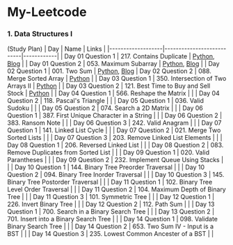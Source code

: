 # My-Leetcode
### 1. Data Structures I
(Study Plan)
| Day               | Name                      | Links |
|-------------------|---------------------------|------------|
| Day 01 Question 1  | 217. Contains Duplicate  | [Python](https://github.com/nazianafis/My-LeetCode/blob/main/217_Contains_Duplicate.py), [Blog](https://nazianafis.medium.com/217-contains-duplicate-11deb6f066bb) |
| Day 01 Question 2  | 053. Maximum Subarray    | [Python](https://github.com/nazianafis/My-LeetCode/blob/main/53-Maximum-Subarray.py), [Blog](https://nazianafis.medium.com/53-maximum-subarray-61675c4ddaa3)    |
| Day 02 Question 1  | 001. Two Sum             | [Python](https://github.com/nazianafis/My-LeetCode/blob/main/1-Two-Sum.py), [Blog](https://nazianafis.medium.com/1-two-sum-39b232cabec4)
| Day 02 Question 2  | 088. Merge Sorted Array  | [Python](https://github.com/nazianafis/My-LeetCode/blob/main/88-Merge-Sorted-Array.py) |
| Day 03 Question 1  | 350. Intersection of Two Arrays II    | [Python](https://github.com/nazianafis/My-LeetCode/blob/main/350-Intersection-of-Two-Arrays-II.py) |
| Day 03 Question 2  | 121. Best Time to Buy and Sell Stock  | [Python](https://github.com/nazianafis/My-LeetCode/blob/main/121-Best-Time-to-Buy-and-Sell-Stock.py) |
| Day 04 Question 1 | 566. Reshape the Matrix   |  |
| Day 04 Question 2 | 118. Pascal's Triangle    |  |
| Day 05 Question 1 | 036. Valid Sudoku         |  |
| Day 05 Question 2 | 074. Search a 2D Matrix   |  |
| Day 06 Question 1 | 387. First Unique Character in a String |  |
| Day 06 Question 2 | 383. Ransom Note          |  |
| Day 06 Question 3 | 242. Valid Anagram        |  |
| Day 07 Question 1 | 141. Linked List Cycle    |  |
| Day 07 Question 2 | 021. Merge Two Sorted Lists |  |
| Day 07 Question 3 | 203. Remove Linked List Elements |  |
| Day 08 Question 1 | 206. Reversed Linked List |  |
| Day 08 Question 2 | 083. Remove Duplicates from Sorted List |  |
| Day 09 Question 1 | 020. Valid Parantheses    |  |
| Day 09 Question 2 | 232. Implement Queue Using Stacks |  |
| Day 10 Question 1 | 144. Binary Tree Preorder Traversal |  |
| Day 10 Question 2 | 094. Binary Tree Inorder Traversal |  |
| Day 10 Question 3 | 145. Binary Tree Postorder Traversal |  |
| Day 11 Question 1 | 102. Binary Tree Level Order Traversal |  |
| Day 11 Question 2 | 104. Maximum Depth of Binary Tree |  |
| Day 11 Question 3 | 101. Symmetric Tree       |  |
| Day 12 Question 1 | 226. Invert Binary Tree   |  |
| Day 12 Question 2 | 112. Path Sum             |  |
| Day 13 Question 1 | 700. Search in a Binary Search Tree |  |
| Day 13 Question 2 | 701. Insert into a Binary Search Tree |  |
| Day 14 Question 1 | 098. Validate Binary Search Tree |  |
| Day 14 Question 2 | 653. Two Sum IV - Input is a BST |  |
| Day 14 Question 3 | 235. Lowest Common Ancester of a BST |  |
